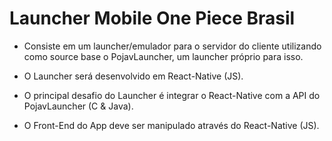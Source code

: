 # Launcher Mobile One Piece Brasil

- Consiste em um launcher/emulador para o servidor do cliente utilizando como source base o PojavLauncher, um launcher próprio para isso.

- O Launcher será desenvolvido em React-Native (JS).

- O principal desafio do Launcher é integrar o React-Native com a API do PojavLauncher (C & Java).

- O Front-End do App deve ser manipulado através do React-Native (JS).
